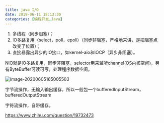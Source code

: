 ```yaml
---
title: java I/O
date: 2019-06-11 18:13:30
categories: [编程开发,Java]
---
```




1. 多线程（同步阻塞）；
2. IO多路复用（select，poll，epoll）（同步非阻塞，严格地来讲，是把阻塞点改变了位置）；
3. 直接暴露出异步的IO接口，如kernel-aio和IOCP（异步非阻塞）。

 

NIO就是IO多路复用，同步非阻塞，selector用来监听channel(OS内核空间)，另有ByteBuffer可读可写，处理程序数据空间。

![image-20200605165005503](https://tva1.sinaimg.cn/large/007S8ZIlly1gfhifritq9j30pd0elafo.jpg) 

字节流操作，无输入输出缓存，所以一般包一个bufferedInputStream，bufferedOutputStream

字符流操作，自带缓存。

 

https://www.zhihu.com/question/19732473

 

 

